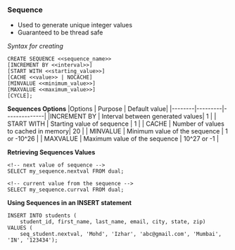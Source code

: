 ### Sequence
- Used to generate unique integer values
- Guaranteed to be thread safe 

*Syntax for creating*
```
CREATE SEQUENCE <<sequence_name>>
[INCREMENT BY <<interval>>]
[START WITH <<starting_value>>]
[CACHE <<value>> | NOCACHE]
[MINVALUE <<minimum_value>>]
[MAXVALUE <<maximum_value>>]
[CYCLE];
```
**Sequences Options**
|Options | Purpose | Default value|
|--------|---------|--------------|
|INCREMENT BY | Interval between generated values| 1 |
| START WITH | Starting value of sequence | 1 |
| CACHE | Number of values to cached in memory| 20 |
| MINVALUE | Minimum value of the sequence | 1 or -10^26 |
| MAXVALUE | Maximum value of the sequence | 10^27 or -1 |

**Retrieving Sequences Values**
```
<!-- next value of sequence -->
SELECT my_sequence.nextval FROM dual;

<!-- current value from the sequence -->
SELECT my_sequence.currval FROM dual;
```

**Using Sequences in an INSERT statement**
```
INSERT INTO students (
    student_id, first_name, last_name, email, city, state, zip)
VALUES (
    seq_student.nextval, 'Mohd', 'Izhar', 'abc@gmail.com', 'Mumbai', 'IN', '123434');
```


